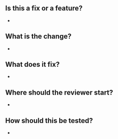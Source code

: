 ## Is this a fix or a feature?
- 

## What is the change?
- 

## What does it fix?
- 

## Where should the reviewer start?
- 

## How should this be tested?
- 
